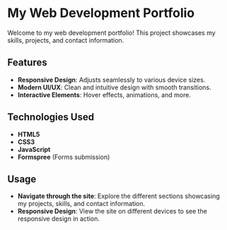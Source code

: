 
# My Web Development Portfolio

Welcome to my web development portfolio! This project showcases my skills, projects, and contact information. 

## Features

- **Responsive Design**: Adjusts seamlessly to various device sizes.
- **Modern UI/UX**: Clean and intuitive design with smooth transitions.
- **Interactive Elements**: Hover effects, animations, and more.

## Technologies Used

- **HTML5**
- **CSS3**
- **JavaScript**
- **Formspree** (Forms submission)


## Usage

- **Navigate through the site**: Explore the different sections showcasing my projects, skills, and contact information.
- **Responsive Design**: View the site on different devices to see the responsive design in action.
